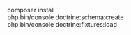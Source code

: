 composer install <br/>
php bin/console doctrine:schema:create <br/>
php bin/console doctrine:fixtures:load <br/>
